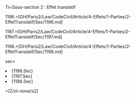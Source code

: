 Ti=Sous-section 2 : Effet translatif

1196.=[GH/Paris2/Law/CodeCivil/Article/4-Effets/1-Parties/2-EffetTranslatif/Sec/1196.md]

1197.=[GH/Paris2/Law/CodeCivil/Article/4-Effets/1-Parties/2-EffetTranslatif/Sec/1197.md]

1198.=[GH/Paris2/Law/CodeCivil/Article/4-Effets/1-Parties/2-EffetTranslatif/Sec/1198.md]

sec=<ol-none><li>{1196.Sec}</li><li>{1197.Sec}</li><li>{1198.Sec}</li></ol>

=[Z/ol-none/s2]